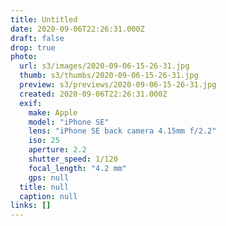 ```yaml
---
title: Untitled
date: 2020-09-06T22:26:31.000Z
draft: false
drop: true
photo:
  url: s3/images/2020-09-06-15-26-31.jpg
  thumb: s3/thumbs/2020-09-06-15-26-31.jpg
  preview: s3/previews/2020-09-06-15-26-31.jpg
  created: 2020-09-06T22:26:31.000Z
  exif:
    make: Apple
    model: "iPhone SE"
    lens: "iPhone SE back camera 4.15mm f/2.2"
    iso: 25
    aperture: 2.2
    shutter_speed: 1/120
    focal_length: "4.2 mm"
    gps: null
  title: null
  caption: null
links: []
---
```

